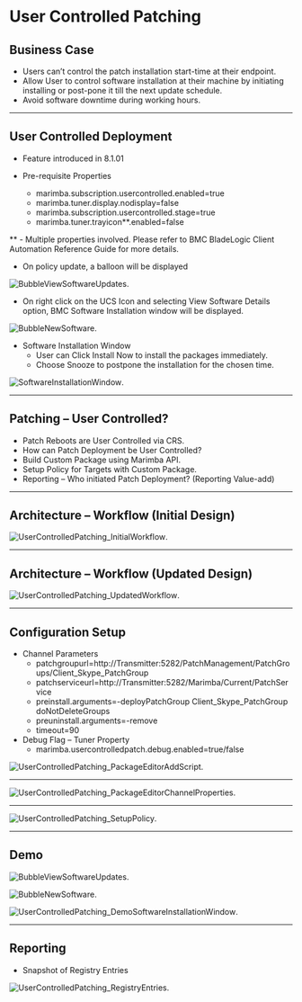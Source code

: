 # User Controlled Patching
## **Business Case**
* Users can’t control the patch installation start-time at their endpoint.
* Allow User to control software installation at their machine by initiating installing or post-pone it till the next update schedule.
* Avoid software downtime during working hours.
***
## **User Controlled Deployment**
* Feature introduced in 8.1.01
* Pre-requisite Properties

     * marimba.subscription.usercontrolled.enabled=true
     * marimba.tuner.display.nodisplay=false
     * marimba.subscription.usercontrolled.stage=true
     * marimba.tuner.trayicon**.enabled=false

** - Multiple properties involved.  Please refer to BMC BladeLogic Client Automation Reference Guide for more details.

* On policy update, a balloon will be displayed

 ![BubbleViewSoftwareUpdates](UserControlledPatch/Files/BubbleViewSoftwareUpdates.png).

* On right click on the UCS Icon and selecting View Software Details option, BMC Software Installation window will be displayed. 

![BubbleNewSoftware](UserControlledPatch/Files/BubbleNewSoftware.png).

* Software Installation Window
  * User can Click Install Now to install the packages immediately.
  * Choose Snooze to postpone the installation for the chosen time.

![SoftwareInstallationWindow](UserControlledPatch/Files/SoftwareInstallationWindow.png).
***
## **Patching – User Controlled?**
* Patch Reboots are User Controlled via CRS.
* How can Patch Deployment be User Controlled?
* Build Custom Package using Marimba API.
* Setup Policy for Targets with Custom Package.
* Reporting – Who initiated Patch Deployment? (Reporting Value-add)

***

## **Architecture – Workflow (Initial Design)**
![UserControlledPatching_InitialWorkflow](UserControlledPatch/Files/UserControlledPatching_InitialWorkflow.png).

***

## **Architecture – Workflow (Updated Design)**
![UserControlledPatching_UpdatedWorkflow](UserControlledPatch/Files/UserControlledPatching_UpdatedWorkflow.png).

***

## **Configuration Setup**
 * Channel Parameters
   * patchgroupurl=http://Transmitter:5282/PatchManagement/PatchGroups/Client_Skype_PatchGroup
   * patchserviceurl=http://Transmitter:5282/Marimba/Current/PatchService
   * preinstall.arguments=-deployPatchGroup Client_Skype_PatchGroup doNotDeleteGroups
   * preuninstall.arguments=-remove
   * timeout=90
 * Debug Flag – Tuner Property
   * marimba.usercontrolledpatch.debug.enabled=true/false

![UserControlledPatching_PackageEditorAddScript](UserControlledPatch/Files/UserControlledPatching_PackageEditorAddScript.png).
***
![UserControlledPatching_PackageEditorChannelProperties](UserControlledPatch/Files/UserControlledPatching_PackageEditorChannelProperties.png).
***
![UserControlledPatching_SetupPolicy](UserControlledPatch/Files/UserControlledPatching_SetupPolicy.png).
***
## **Demo**
![BubbleViewSoftwareUpdates](UserControlledPatch/Files/BubbleViewSoftwareUpdates.png).

![BubbleNewSoftware](UserControlledPatch/Files/BubbleNewSoftware.png).

![UserControlledPatching_DemoSoftwareInstallationWindow](UserControlledPatch/Files/UserControlledPatching_DemoSoftwareInstallationWindow.png).
***
## Reporting
 * Snapshot of Registry Entries

![UserControlledPatching_RegistryEntries](UserControlledPatch/Files/UserControlledPatching_RegistryEntries.png).
